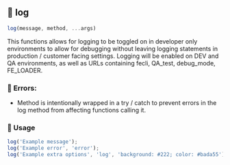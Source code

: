## :gem: log

```js
log(message, method, ...args)
```

This functions allows for logging to be toggled on in developer only environments to allow for debugging without leaving logging statements in production / customer facing settings. Logging will be enabled on DEV and QA environments, as well as URLs containing fecli, QA_test, debug_mode, FE_LOADER.

### :red_circle: Errors:

* Method is intentionally wrapped in a try / catch to prevent errors in the log method from affecting functions calling it.

### :scroll: Usage

```js
log('Example message');
log('Example error', 'error');
log('Example extra options', 'log', 'background: #222; color: #bada55');
```


